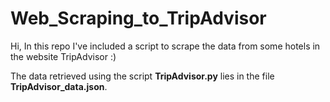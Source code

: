 # Web_Scraping_to_TripAdvisor
Hi, In this repo I've included a script to scrape the data from some hotels in the website TripAdvisor :)  

The data retrieved using the script **TripAdvisor.py** lies in the file **TripAdvisor_data.json**.
